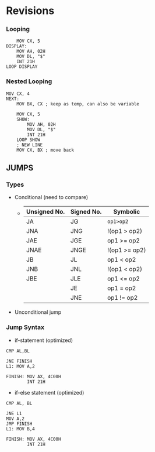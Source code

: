 # Revisions



### Looping

```assembly
	MOV CX, 5
DISPLAY:
	MOV AH, 02H
	MOV DL, "$"
	INT 21H
LOOP DISPLAY
```

### Nested Looping

```assembly
MOV CX, 4
NEXT:
	MOV BX, CX ; keep as temp, can also be variable
	
	MOV CX, 5
	SHOW:
		MOV AH, 02H
		MOV DL, "$"
		INT 21H
	LOOP SHOW
	; NEW LINE
	MOV CX, BX ; move back
```

## JUMPS

### Types

- Conditional (need to compare)

  - | Unsigned No. | Signed No. | Symbolic      |
    | ------------ | ---------- | ------------- |
    | JA           | JG         | `op1>op2`     |
    | JNA          | JNG        | !(op1 > op2)  |
    | JAE          | JGE        | op1 >= op2    |
    | JNAE         | JNGE       | !(op1 >= op2) |
    | JB           | JL         | op1 < op2     |
    | JNB          | JNL        | !(op1 < op2)  |
    | JBE          | JLE        | op1 <= op2    |
    |              | JE         | op1 = op2     |
    |              | JNE        | op1 != op2    |

    

- Unconditional jump

### Jump Syntax

- if-statement (optimized)

```assembly
CMP AL,BL

JNE FINISH
L1: MOV A,2

FINISH: MOV AX, 4C00H
		INT 21H
```

- if-else statement (optimized)

```assembly
CMP AL, BL

JNE L1
MOV A,2
JMP FINISH
L1: MOV B,4

FINISH: MOV AX, 4C00H
		INT 21H
```

